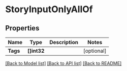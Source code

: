 # StoryInputOnlyAllOf

## Properties

Name | Type | Description | Notes
------------ | ------------- | ------------- | -------------
**Tags** | **[]int32** |  | [optional] 

[[Back to Model list]](../README.md#documentation-for-models) [[Back to API list]](../README.md#documentation-for-api-endpoints) [[Back to README]](../README.md)


